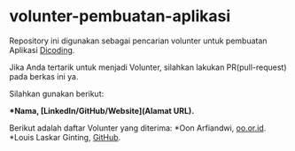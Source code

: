 # volunter-pembuatan-aplikasi
Repository ini digunakan sebagai pencarian volunter untuk pembuatan Aplikasi [Dicoding](www.dicoding.com).<br>

Jika Anda tertarik untuk menjadi Volunter, silahkan lakukan PR(pull-request) pada berkas ini ya.<br>

Silahkan gunakan berikut:<br>

**\*Nama, [LinkedIn/GitHub/Website](Alamat URL).**

Berikut adalah daftar Volunter yang diterima:
*Oon Arfiandwi, [oo.or.id](https://oo.or.id).
*Louis Laskar Ginting, [GitHub](https://github.com/louis-sxcv45).
